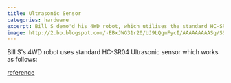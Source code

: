 ```yaml
---
title: Ultrasonic Sensor
categories: hardware
excerpt: Bill S demo'd his 4WD robot, which utilises the standard HC-SR04 ultrasonic sensors. 
image: http://2.bp.blogspot.com/-EBxJWG31r20/UJ9LQgmFycI/AAAAAAAAASg/SSWcoQUi9iY/s1600/HC_SR04+sketch2.jpg
---
```

Bill S's 4WD robot uses standard HC-SR04 Ultrasonic sensor which works as follows:

[reference](http://www.electrodragon.com/w/HC-SR04_Ultrasonic_sensor)
